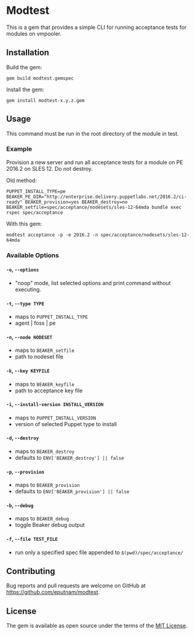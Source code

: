 # Modtest
This is a gem that provides a simple CLI for running acceptance tests for modules on vmpooler.

## Installation

Build the gem:
```shell
gem build modtest.gemspec
```

Install the gem:
```shell
gem install modtest-x.y.z.gem
```

## Usage
This command must be run in the root directory of the module in test.

### Example
Provision a new server and run all acceptance tests for a module on PE 2016.2 on SLES 12. Do not destroy.

Old method:
```shell
PUPPET_INSTALL_TYPE=pe BEAKER_PE_DIR="http://enterprise.delivery.puppetlabs.net/2016.2/ci-ready" BEAKER_provision=yes BEAKER_destroy=no BEAKER_setfile=spec/acceptance/nodesets/sles-12-64mda bundle exec rspec spec/acceptance
```

With this gem:
```shell
modtest acceptance -p -e 2016.2 -n spec/acceptance/nodesets/sles-12-64mda
```

### Available Options
#### `-o`, `--options` 
  *	"noop" mode, list selected options and print command without executing.
#### `-t`, `--type TYPE`
  * maps to `PUPPET_INSTALL_TYPE` 
  * agent | foss | pe
#### `-n`, `--node NODESET`
  * maps to `BEAKER_setfile`
  * path to nodeset file
#### `-k`, `--key KEYFILE`
  * maps to `BEAKER_keyfile`
  * path to acceptance key file
#### `-i`, `--install-version INSTALL_VERSION`
  * maps to `PUPPET_INSTALL_VERSION`
  * version of selected Puppet type to install
#### `-d`, `--destroy`
- maps to `BEAKER_destroy`
- defaults to `ENV['BEAKER_destroy'] || false`	
#### `-p`, `--provision`
- maps to `BEAKER_provision`
- defaults to `ENV['BEAKER_provision'] || false`
#### `-b`, `--debug`
- maps to `BEAKER_debug`
- toggle Beaker debug output
#### `-f`, `--file TEST_FILE`
- run only a specified spec file appended to `$(pwd)/spec/acceptance/`

## Contributing

Bug reports and pull requests are welcome on GitHub at https://github.com/eputnam/modtest.

## License

The gem is available as open source under the terms of the [MIT License](http://opensource.org/licenses/MIT).

